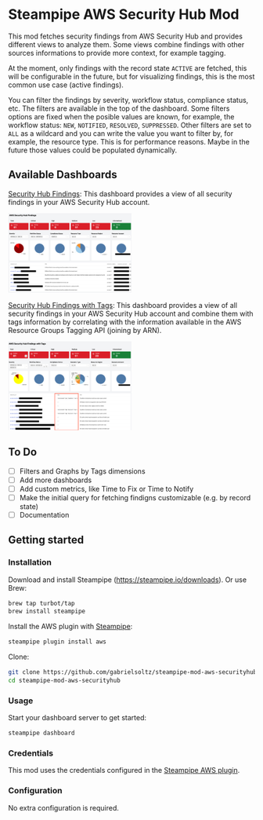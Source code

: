 # Steampipe AWS Security Hub Mod

This mod fetches security findings from AWS Security Hub and provides different views to analyze them. Some views combine findings with other sources informations to provide more context, for example tagging. 

At the moment, only findings with the record state `ACTIVE` are fetched, this will be configurable in the future, but for visualizing findings, this is the most common use case (active findings).

You can filter the findings by severity, workflow status, compliance status, etc. The filters are available in the top of the dashboard. Some filters options are fixed when the posible values are known, for example, the workflow status: `NEW`, `NOTIFIED`, `RESOLVED`, `SUPPRESSED`. Other filters are set to `ALL` as a wildcard and you can write the value you want to filter by, for example, the resource type. This is for performance reasons. Maybe in the future those values could be populated dynamically.

## Available Dashboards

[Security Hub Findings](dashboards/securityhub_findings.sp): This dashboard provides a view of all security findings in your AWS Security Hub account.

<img src="docs/securityhub_findings.png" width="50%" type="thumbnail"/>

[Security Hub Findings with Tags](dashboards/securityhub_findings_with_tags.sp): This dashboard provides a view of all security findings in your AWS Security Hub account and combine them with tags information by correlating with the information available in the AWS Resource Groups Tagging API (joining by ARN).

<img src="docs/securityhub_findings_with_tags.png" width="50%" type="thumbnail"/>

## To Do

- [ ] Filters and Graphs by Tags dimensions
- [ ] Add more dashboards
- [ ] Add custom metrics, like Time to Fix or Time to Notify
- [ ] Make the initial query for fetching findigns customizable (e.g. by record state)
- [ ] Documentation

## Getting started

### Installation

Download and install Steampipe (https://steampipe.io/downloads). Or use Brew:

```sh
brew tap turbot/tap
brew install steampipe
```

Install the AWS plugin with [Steampipe](https://steampipe.io):

```sh
steampipe plugin install aws
```

Clone:

```sh
git clone https://github.com/gabrielsoltz/steampipe-mod-aws-securityhub
cd steampipe-mod-aws-securityhub
```

### Usage

Start your dashboard server to get started:

```sh
steampipe dashboard
```

### Credentials

This mod uses the credentials configured in the [Steampipe AWS plugin](https://hub.steampipe.io/plugins/turbot/aws).

### Configuration

No extra configuration is required.
